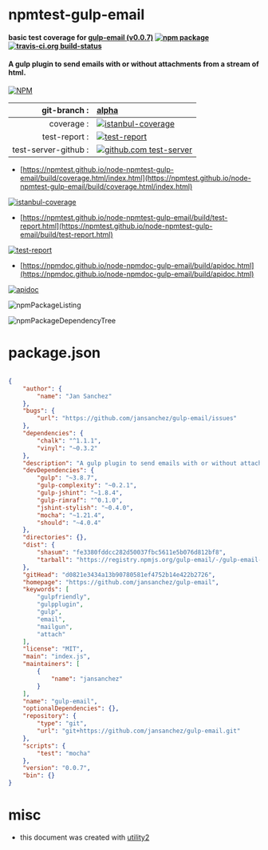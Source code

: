 # npmtest-gulp-email

#### basic test coverage for  [gulp-email (v0.0.7)](https://github.com/jansanchez/gulp-email)  [![npm package](https://img.shields.io/npm/v/npmtest-gulp-email.svg?style=flat-square)](https://www.npmjs.org/package/npmtest-gulp-email) [![travis-ci.org build-status](https://api.travis-ci.org/npmtest/node-npmtest-gulp-email.svg)](https://travis-ci.org/npmtest/node-npmtest-gulp-email)

#### A gulp plugin to send emails with or without attachments from a stream of html.

[![NPM](https://nodei.co/npm/gulp-email.png?downloads=true&downloadRank=true&stars=true)](https://www.npmjs.com/package/gulp-email)

| git-branch : | [alpha](https://github.com/npmtest/node-npmtest-gulp-email/tree/alpha)|
|--:|:--|
| coverage : | [![istanbul-coverage](https://npmtest.github.io/node-npmtest-gulp-email/build/coverage.badge.svg)](https://npmtest.github.io/node-npmtest-gulp-email/build/coverage.html/index.html)|
| test-report : | [![test-report](https://npmtest.github.io/node-npmtest-gulp-email/build/test-report.badge.svg)](https://npmtest.github.io/node-npmtest-gulp-email/build/test-report.html)|
| test-server-github : | [![github.com test-server](https://npmtest.github.io/node-npmtest-gulp-email/GitHub-Mark-32px.png)](https://npmtest.github.io/node-npmtest-gulp-email/build/app/index.html) | | build-artifacts : | [![build-artifacts](https://npmtest.github.io/node-npmtest-gulp-email/glyphicons_144_folder_open.png)](https://github.com/npmtest/node-npmtest-gulp-email/tree/gh-pages/build)|

- [https://npmtest.github.io/node-npmtest-gulp-email/build/coverage.html/index.html](https://npmtest.github.io/node-npmtest-gulp-email/build/coverage.html/index.html)

[![istanbul-coverage](https://npmtest.github.io/node-npmtest-gulp-email/build/screenCapture.buildCi.browser.%252Ftmp%252Fbuild%252Fcoverage.lib.html.png)](https://npmtest.github.io/node-npmtest-gulp-email/build/coverage.html/index.html)

- [https://npmtest.github.io/node-npmtest-gulp-email/build/test-report.html](https://npmtest.github.io/node-npmtest-gulp-email/build/test-report.html)

[![test-report](https://npmtest.github.io/node-npmtest-gulp-email/build/screenCapture.buildCi.browser.%252Ftmp%252Fbuild%252Ftest-report.html.png)](https://npmtest.github.io/node-npmtest-gulp-email/build/test-report.html)

- [https://npmdoc.github.io/node-npmdoc-gulp-email/build/apidoc.html](https://npmdoc.github.io/node-npmdoc-gulp-email/build/apidoc.html)

[![apidoc](https://npmdoc.github.io/node-npmdoc-gulp-email/build/screenCapture.buildCi.browser.%252Ftmp%252Fbuild%252Fapidoc.html.png)](https://npmdoc.github.io/node-npmdoc-gulp-email/build/apidoc.html)

![npmPackageListing](https://npmtest.github.io/node-npmtest-gulp-email/build/screenCapture.npmPackageListing.svg)

![npmPackageDependencyTree](https://npmtest.github.io/node-npmtest-gulp-email/build/screenCapture.npmPackageDependencyTree.svg)



# package.json

```json

{
    "author": {
        "name": "Jan Sanchez"
    },
    "bugs": {
        "url": "https://github.com/jansanchez/gulp-email/issues"
    },
    "dependencies": {
        "chalk": "^1.1.1",
        "vinyl": "~0.3.2"
    },
    "description": "A gulp plugin to send emails with or without attachments from a stream of html.",
    "devDependencies": {
        "gulp": "~3.8.7",
        "gulp-complexity": "~0.2.1",
        "gulp-jshint": "~1.8.4",
        "gulp-rimraf": "^0.1.0",
        "jshint-stylish": "~0.4.0",
        "mocha": "~1.21.4",
        "should": "~4.0.4"
    },
    "directories": {},
    "dist": {
        "shasum": "fe3380fddcc282d50037fbc5611e5b076d812bf8",
        "tarball": "https://registry.npmjs.org/gulp-email/-/gulp-email-0.0.7.tgz"
    },
    "gitHead": "d0821e3434a13b90780581ef4752b14e422b2726",
    "homepage": "https://github.com/jansanchez/gulp-email",
    "keywords": [
        "gulpfriendly",
        "gulpplugin",
        "gulp",
        "email",
        "mailgun",
        "attach"
    ],
    "license": "MIT",
    "main": "index.js",
    "maintainers": [
        {
            "name": "jansanchez"
        }
    ],
    "name": "gulp-email",
    "optionalDependencies": {},
    "repository": {
        "type": "git",
        "url": "git+https://github.com/jansanchez/gulp-email.git"
    },
    "scripts": {
        "test": "mocha"
    },
    "version": "0.0.7",
    "bin": {}
}
```



# misc
- this document was created with [utility2](https://github.com/kaizhu256/node-utility2)

